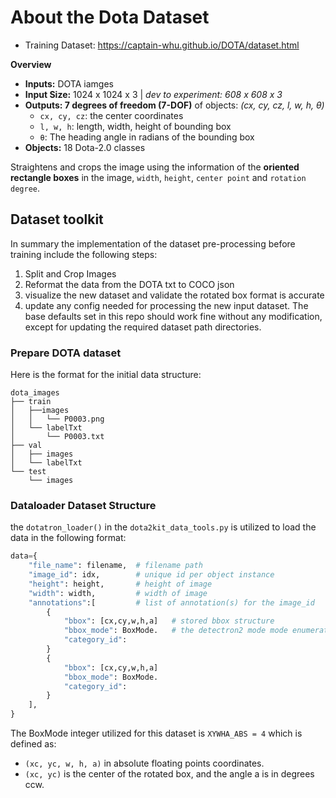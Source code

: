 # About the Dota Dataset

* Training Dataset: https://captain-whu.github.io/DOTA/dataset.html

__Overview__
* __Inputs:__ DOTA iamges
* __Input Size:__ 1024 x 1024 x 3 | _dev to experiment: 608 x 608 x 3_
* __Outputs: 7 degrees of freedom (7-DOF)__ of objects: _(cx, cy, cz, l, w, h, θ)_
  * `cx, cy, cz`: the center coordinates
  * `l, w, h`: length, width, height of bounding box
  * `θ`: The heading angle in radians of the bounding box
* __Objects:__ 18 Dota-2.0 classes

Straightens and crops the image using the information of the __oriented rectangle boxes__ in the image, `width`, `height`, `center point` and `rotation degree`.


## Dataset toolkit

In summary the implementation of the dataset pre-processing before training include the following steps:

1. Split and Crop Images
2. Reformat the data from the DOTA txt to COCO json
3. visualize the new dataset and validate the rotated box format is accurate
4. update any config needed for processing the new input dataset. The base defaults set in this repo should work fine without any modification, except for updating the required dataset path directories. 

### Prepare DOTA dataset

Here is the format for the initial data structure:

```
dota_images
├── train
│   ├──images
│   │   └── P0003.png
│   └── labelTxt
│       └── P0003.txt
├── val
│   ├── images
│   └── labelTxt
└── test
    └── images
```


### Dataloader Dataset Structure

the `dotatron_loader()` in the `dota2kit_data_tools.py` is utilized to load the data in the following format:

```python
data={
    "file_name": filename,  # filename path
    "image_id": idx,        # unique id per object instance
    "height": height,		# height of image
    "width": width,			# width of image
    "annotations":[			# list of annotation(s) for the image_id
        {
            "bbox": [cx,cy,w,h,a]	# stored bbox structure
        	"bbox_mode": BoxMode.	# the detectron2 mode mode enumeration
        	"category_id": 
        }
        {
            "bbox": [cx,cy,w,h,a]
        	"bbox_mode": BoxMode.
        	"category_id": 
        }
    ],
}
```

The BoxMode integer utilized for this dataset is `XYWHA_ABS = 4` which is defined as:
* `(xc, yc, w, h, a)` in absolute floating points coordinates.
* `(xc, yc)` is the center of the rotated box, and the angle a is in degrees ccw.
